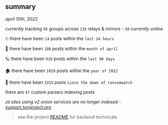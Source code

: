 
## summary
_april 10th, 2022_

currently tracking `95` groups across `135` relays & mirrors - _`50` currently online_

⏲ there have been `14` posts within the `last 24 hours`

🦈 there have been `108` posts within the `month of april`

🪐 there have been `916` posts within the `last 90 days`

🏚 there have been `1029` posts within the `year of 2022`

🦕 there have been `3315` posts `since the dawn of ransomwatch`

there are `47` custom parsers indexing posts

_`20` sites using v2 onion services are no longer indexed - [support.torproject.org](https://support.torproject.org/onionservices/v2-deprecation/)_

> see the project [README](https://github.com/thetanz/ransomwatch#ransomwatch--) for backend technicals
